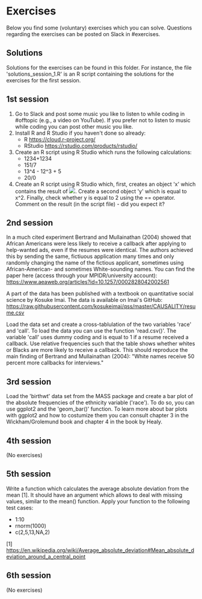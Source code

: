 # Exercises

Below you find some (voluntary) exercises which you can solve. Questions regarding the exercises can be posted on Slack in #exercises.

## Solutions

Solutions for the exercises can be found in this folder. For instance, the file 'solutions_session_1.R' is an R script containing the solutions for the exercises for the first session.

## 1st session

1. Go to Slack and post some music you like to listen to while coding in #offtopic (e.g., a video on YouTube). If you prefer not to listen to music while coding you can post other music you like.
2. Install R and R Studio if you haven't done so already:
    * R https://cloud.r-project.org/
    * RStudio https://rstudio.com/products/rstudio/ 
3. Create an R script using R Studio which runs the following calculations:
    * 1234+1234
    * 151/7
    * 13^4 - 12^3 + 5
    * 20/0
4. Create an R script using R Studio which, first, creates an object 'x' which contains the result of <img src="https://render.githubusercontent.com/render/math?math=\sqrt{2}">. Create a second object 'y' which is equal to x^2. Finally, check whether y is equal to 2 using the == operator. Comment on the result (in the script file) - did you expect it?

## 2nd session

In a much cited experiment Bertrand and Mullainathan (2004) showed that African Americans were less likely to receive a callback after applying to help-wanted ads, even if the resumes were identical. The authors achieved this by sending the same, fictiuous application many times and only randomly changing the name of the fictious applicant, sometimes using African-American- and sometimes White-sounding names. You can find the paper here (access through your MPIDR/university account): https://www.aeaweb.org/articles?id=10.1257/0002828042002561

A part of the data has been published with a textbook on quantitative social science by Kosuke Imai. The data is available on Imai's GitHub: https://raw.githubusercontent.com/kosukeimai/qss/master/CAUSALITY/resume.csv
  
Load the data set and create a cross-tablulation of the two variables 'race' and 'call'. To load the data you can use the function 'read.csv()'. The variable 'call' uses dummy coding and is equal to 1 if a resume received a callback. Use relative frequencies such that the table shows whether whites or Blacks are more likely to receive a callback. This should reproduce the main finding of Bertrand and Mullainathan (2004): "White names receive 50 percent more callbacks for interviews."

## 3rd session

Load the 'birthwt' data set from the MASS package and create a bar plot of the absolute frequencies of the ethnicity variable ('race'). To do so, you can use ggplot2 and the 'geom_bar()' function. To learn more about bar plots with ggplot2 and how to costumize them you can consult chapter 3 in the Wickham/Grolemund book and chapter 4 in the book by Healy.

## 4th session

(No exercises)

## 5th session

Write a function which calculates the average absolute deviation from the mean [1]. It should have an argument which allows to deal with missing values, similar to the mean() function. Apply your function to the following test cases:

* 1:10
* rnorm(1000)
* c(2,5,13,NA,2)

[1] https://en.wikipedia.org/wiki/Average_absolute_deviation#Mean_absolute_deviation_around_a_central_point

## 6th session
  
(No exercises)
